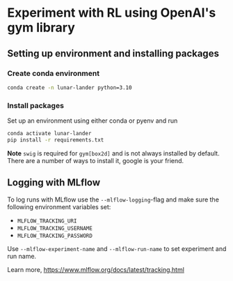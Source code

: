 # Experiment with RL using OpenAI's gym library

## Setting up environment and installing packages

### Create conda environment
```bash
conda create -n lunar-lander python=3.10
```

### Install packages
Set up an environment using either conda or pyenv and run
```bash
conda activate lunar-lander
pip install -r requirements.txt
```

**Note** `swig` is required for `gym[box2d]` and is not always installed by default. There are a number of ways to install it, google is your friend.

## Logging with MLflow
To log runs with MLflow use the `--mlflow-logging`-flag and make sure the following environment variables set:

* `MLFLOW_TRACKING_URI`
* `MLFLOW_TRACKING_USERNAME`
* `MLFLOW_TRACKING_PASSWORD`

Use `--mlflow-experiment-name` and `--mlflow-run-name` to set experiment and run name. 

Learn more, https://www.mlflow.org/docs/latest/tracking.html
